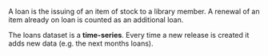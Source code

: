 A loan is the issuing of an item of stock to a library member. A renewal of an item already on loan is counted as an additional loan.

The loans dataset is a **time-series**. Every time a new release is created it adds new data (e.g. the next months loans).
